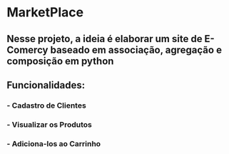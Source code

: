 # MarketPlace
## Nesse projeto, a ideia é elaborar um site de E-Comercy baseado em associação, agregação e composição em python

## Funcionalidades:
### - Cadastro de Clientes
### - Visualizar os Produtos
### - Adiciona-los ao Carrinho
